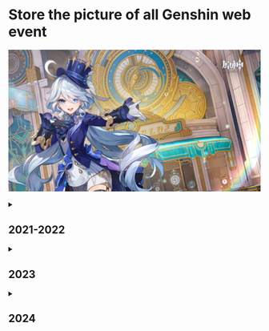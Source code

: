Store the picture of all Genshin web event
=======================================
![](特邀「名偵探」/桌布1.jpg)
<details>
  <summary><h2>2021-2022</h2></summary>

|  開始時間   |   結束時間  | 活動名稱 |
| :--------: | :--------: | :-----: |
| 2021/12/08 |   已完結   | [阿貝多活動繪本](阿貝多活動繪本/) |
| 2022/04/22 | 2022/04/28 | [輕風雅遊](輕風雅遊/) |
| 2022/05/26 | 2022/05/31 | [引君入彀](引君入彀/) |
| 2022/07/22 | 2022/07/31 | [海上綺夢錄](海上綺夢錄/) |
| 2022/08/17 | 2022/08/23 | [紙間奇旅](紙間奇旅/) |
| 2022/08/19 | 2022/08/24 | [巡林小隊，出發!](巡林小隊，出發/) |
| 2022/09/28 |            | [#1 繪憶星辰](繪憶星辰/) |
| 2022/09/29 | 2022/10/07 | [林間尋遊](林間尋遊/) |
| 2022/10/08 |            | [#2 回應心意之舞](回應心意之舞/) |
|            | 2022/10/12 | [#1 繪憶星辰](繪憶星辰/) |
|            | 2022/10/13 | [#2 回應心意之舞](回應心意之舞/) |
| 2022/10/28 | 2022/11/02 | [願慧夢成真](願慧夢成真/) |
| 2022/11/25 | 2022/12/08 | [無憂夢鄉](無憂夢鄉/) |
| 2022/12/05 | 2022/12/10 | [飄然踏綠茵](飄然踏綠茵/) |
| 2022/12/21 | 2022/12/30 | [百鬼戲話](百鬼戲話/) |
</details>

<details>
  <summary><h2>2023</h2></summary>
  
|  開始時間   |   結束時間  | 活動名稱 |
| :--------: | :--------: | :-----: |
| 2023/01/11 |            | [#3 派蒙的星光考察](派蒙的星光考察/) |
| 2023/01/13 | 2023/01/18 | [智慧的六面](智慧的六面/) |
|            | 2023/01/18 | [#3 派蒙的星光考察](派蒙的星光考察/) |
| 2023/01/29 |            | [#4 剪彩映紅](剪彩映紅/) |
| 2023/02/05 | 2023/02/11 | [星彩漫天](星彩漫天/) |
|            | 2023/02/07 | [#4 剪彩映紅](剪彩映紅/) |
| 2023/02/24 | 2023/03/04 | [赤沙遊記](赤沙遊記/) |
|            |            | [盛典與慧業](盛典與慧業/) |
| 2023/04/07 | 2023/04/14 | [春日驚奇樂園](春日驚奇樂園/) |
| 2023/04/20 | 2023/04/27 | [林風的和弦](林風的和弦/) |
| 2023/04/27 | 2023/05/03 | [百草入藥](百草入藥/) |
| 2023/07/27 | 2023/08/03 | [螺音憶夢](螺音憶夢/) |
| 2023/08/09 |            | [#5 移光拾影](移光拾影/) |
| 2023/08/11 |            | [#6 幕後奇遇](幕後奇遇/) |
|            | 2023/08/15 | [#5 移光拾影](移光拾影/) |
|            | 2023/08/16 | [#6 幕後奇遇](幕後奇遇/) |
|            |            | [「踏浪尋影·聚首楓丹」](「踏浪尋影·聚首楓丹」/) |
| 2023/09/12 |  | [尋音序曲](尋音序曲/) |
| 2023/09/22 | 2023/09/27 | [倏忽雨止](倏忽雨止/) |
| 2023/09/27 | 2023/10/04 | [嘉辰錦時之聚](嘉辰錦時之聚/) |
| 2023/10/12 | 2023/10/17 | [機關轟鳴中](機關轟鳴中/) |
|            | 2023/10/19 | [尋音序曲](尋音序曲/) |
| 2023/11/06 | 2023/11/12 | [特邀「名偵探」](特邀「名偵探」/) |
| 2023/12/15 | 2023/12/20 | [馬卡龍作戰](馬卡龍作戰/) |
| 2023/12/20 |            | [#7 開山覽物](開山覽物/) |
| 2023/12/25 |            | [#8 美露莘的調查問卷](美露莘的調查問卷/) |
| 2023/12/27 | 2024/01/02 | [小小幕後](小小幕後/) |
|            | 2024/01/02 | [#7 開山覽物](開山覽物/) |
|            | 2024/01/07 | [#8 美露莘的調查問卷](美露莘的調查問卷/) |
</details>

<details>
  <summary><h2>2024</h2></summary>

|  開始時間   |   結束時間  | 活動名稱 |
| :--------: | :--------: | :-----: |
| 2024/01/18 | 2024/01/24 | [「清潔！大作戰」](「清潔！大作戰」/) |
| 2024/01/26 | 2024/01/31 | [「仙人築機巧」](「仙人築機巧」/) |
| 2024/02/08 | 2024/02/17 | [獅舞鳶飛](獅舞鳶飛/) |
</details>
